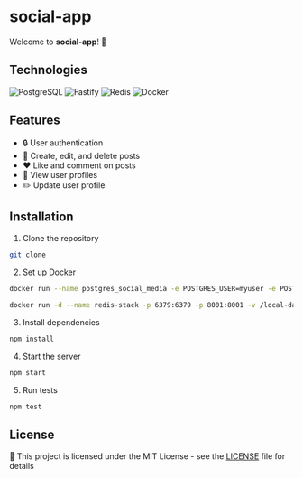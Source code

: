 # social-app
Welcome to **social-app**! 🚀 <br>

## Technologies
![PostgreSQL](https://img.shields.io/badge/PostgreSQL-336791?style=for-the-badge&logo=postgresql&logoColor=white)
![Fastify](https://img.shields.io/badge/Fastify-000000?style=for-the-badge&logo=fastify&logoColor=white)
![Redis](https://img.shields.io/badge/Redis-DC382D?style=for-the-badge&logo=redis&logoColor=white)
![Docker](https://img.shields.io/badge/Docker-2496ED?style=for-the-badge&logo=docker&logoColor=white)

## Features
- 🔒 User authentication
- 📝 Create, edit, and delete posts
- ❤️ Like and comment on posts
- 👤 View user profiles
- ✏️ Update user profile


## Installation
1. Clone the repository
```bash
git clone
```

2. Set up Docker
```bash
docker run --name postgres_social_media -e POSTGRES_USER=myuser -e POSTGRES_PASSWORD=mypassword -e POSTGRES_DB=social_media -v postgres_data:/var/lib/postgresql/data -p 5432:5432 -d postgres
```
```bash
docker run -d --name redis-stack -p 6379:6379 -p 8001:8001 -v /local-data/:/data redis/redis-stack:latest
```

3. Install dependencies
```bash
npm install
```

4. Start the server
```bash
npm start
```

5. Run tests
```bash
npm test
```

## License
📝 This project is licensed under the MIT License - see the <a href="https://github.com/git/git-scm.com/blob/main/MIT-LICENSE.txt">LICENSE</a> file for details